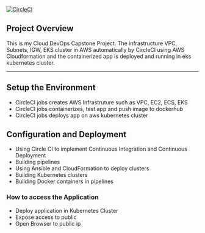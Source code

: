 [![CircleCI](https://dl.circleci.com/status-badge/img/gh/PeterHuynh/capstone-project/tree/main.svg?style=svg)](https://dl.circleci.com/status-badge/redirect/gh/PeterHuynh/capstone-project/tree/main)

## Project Overview

This is my Cloud DevOps Capstone Project. The infrastructure VPC, Subnets, IGW, EKS cluster in AWS automatically by CircleCI using AWS Cloudformation and the containerized app is deployed and running in eks kubernetes cluster.

---

## Setup the Environment

* CircleCI jobs creates AWS Infrastruture such as VPC, EC2, ECS, EKS
* CircleCI jobs containerizes, test app and push image to dockerhub 
* CircleCI jobs deploys app on aws kubernetes cluster

## Configuration and Deployment
* Using Circle CI to implement Continuous Integration and Continuous  Deployment
* Building pipelines
* Using Ansible and CloudFormation to deploy clusters
* Building Kubernetes clusters
* Building Docker containers in pipelines


### How to access the Application
* Deploy application in Kubernetes Cluster 
* Expose access to public 
* Open Browser to public ip
